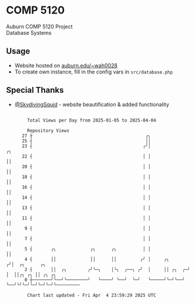 # COMP 5120
Auburn COMP 5120 Project  
Database Systems

## Usage
- Website hosted on [auburn.edu/~wah0028](https://webhome.auburn.edu/~wah0028/)
- To create own instance, fill in the config vars in `src/database.php`

## Special Thanks
- [@SkydivingSquid](https://github.com/SkydivingSquid) - website beautification & added functionality

```

        Total Views per Day from 2025-01-05 to 2025-04-04

        Repository Views
      27 ┼                                           ╭╮
      25 ┤                                           ││
      23 ┤                                          ╭╯│               ╭╮
      22 ┤                                          │ │               ││
      20 ┤                                          │ │               ││
      18 ┤                                          │ │               ││
      16 ┤                                          │ │               ││
      14 ┤                                          │ │               ││
      13 ┤                                          │ │               ││
      11 ┤                                          │ │               ││
       9 ┤                                          │ │               ││
       7 ┤                                          │ │               ││
       5 ┤       ╭╮             ╭╮      ╭╮          │ │               ││
       4 ┤       ││             ││      ││         ╭╯ │     ╭╮       ╭╯│  ╭╮      ╭╮
       2 ┤       ││  ╭╮        ╭╯╰─╮    │╰╮  ╭──╮ ╭╯  │     ││ ╭╮  ╭─╯ │  ││╭╮ ╭╮ ││ ╭╮ ╭╮
       0 ┼───────╯╰──╯╰────────╯   ╰────╯ ╰──╯  ╰─╯   ╰─────╯╰─╯╰──╯   ╰──╯╰╯╰─╯╰─╯╰─╯╰─╯╰─────────

        Chart last updated - Fri Apr  4 23:59:29 2025 UTC
        
```
